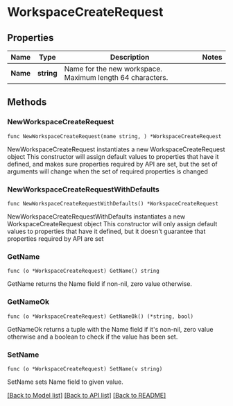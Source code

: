 # WorkspaceCreateRequest

## Properties

Name | Type | Description | Notes
------------ | ------------- | ------------- | -------------
**Name** | **string** | Name for the new workspace. Maximum length 64 characters. | 

## Methods

### NewWorkspaceCreateRequest

`func NewWorkspaceCreateRequest(name string, ) *WorkspaceCreateRequest`

NewWorkspaceCreateRequest instantiates a new WorkspaceCreateRequest object
This constructor will assign default values to properties that have it defined,
and makes sure properties required by API are set, but the set of arguments
will change when the set of required properties is changed

### NewWorkspaceCreateRequestWithDefaults

`func NewWorkspaceCreateRequestWithDefaults() *WorkspaceCreateRequest`

NewWorkspaceCreateRequestWithDefaults instantiates a new WorkspaceCreateRequest object
This constructor will only assign default values to properties that have it defined,
but it doesn't guarantee that properties required by API are set

### GetName

`func (o *WorkspaceCreateRequest) GetName() string`

GetName returns the Name field if non-nil, zero value otherwise.

### GetNameOk

`func (o *WorkspaceCreateRequest) GetNameOk() (*string, bool)`

GetNameOk returns a tuple with the Name field if it's non-nil, zero value otherwise
and a boolean to check if the value has been set.

### SetName

`func (o *WorkspaceCreateRequest) SetName(v string)`

SetName sets Name field to given value.



[[Back to Model list]](../README.md#documentation-for-models) [[Back to API list]](../README.md#documentation-for-api-endpoints) [[Back to README]](../README.md)


